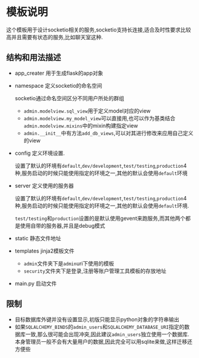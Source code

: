 # 模板说明

这个模板用于设计socketio相关的服务,socketio支持长连接,适合及时性要求比较高并且需要有状态的服务,比如聊天室这种.

## 结构和用法描述

+ app_creater 用于生成flask的app对象

+ namespace 定义socketio的命名空间

    socketio通过命名空间区分不同用户所处的群组
    + `admin.modelview.sql_view`用于定义model对应的view
    + `admin.modelview.my_model_view`可以直接用,也可以作为基类结合`admin.modelview.mixins`中的mixin构建指定view
    + `admin.__init__`中有方法`add_db_views`,可以对其进行修改来应用自己定义的view

+ config 定义环境设置.

    设置了默认的环境有`default`,`dev/development`,`test/testing`,`production`4种,服务启动的时候只能使用指定的环境之一,其他的默认会使用`default`环境

+ server 定义使用的服务器

    设置了默认的环境有`default`,`dev/development`,`test/testing`,`production`4种,服务启动的时候只能使用指定的环境之一,其他的默认会使用`default`环境.

    `test/testing`和`production`设置的是默认使用gevent来跑服务,而其他两个都是使用自带的服务器,并且是debug模式

+ static 静态文件地址

+ templates jinja2模板文件

    + `admin`文件夹下是`admin`uri下使用的模板
    + `security`文件夹下是登录,注册等账户管理工具模板的存放地址

+ main.py 启动文件

## 限制

+ 目标数据库外键并没有设置显示,初版只能显示python对象的字符串输出
+ 如果`SQLALCHEMY_BINDS`的`admin_users`和`SQLALCHEMY_DATABASE_URI`指定的数据库一致,那么很可能会出现冲突,因此建议`admin_users`独立使用一个数据库.本身管理员一般不会有大量用户的数据,因此完全可以用sqlite来做,这样迁移还方便些
